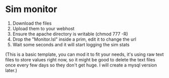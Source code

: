 Sim monitor
===

1. Download the files
2. Upload them to your webhost
3. Ensure the apache directory is writable (chmod 777 -R)
4. Drop the "Monitor.lsl" inside a prim, edit it to change the url
5. Wait some seconds and it will start logging the sim stats

(This is a basic template, you can mod it to fit your needs, it's using raw text files to store values right now, so it might be good to delete the text files once every few days so they don't get huge.
I will create a mysql version later.)